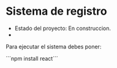 <h1> Sistema de registro</h1>

- Estado del proyecto: En construccion.
- 
Para ejecutar el sistema debes poner:

´´´npm install react´´´
